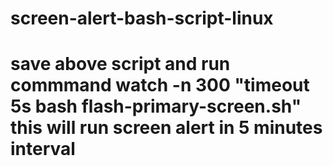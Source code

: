 # screen-alert-bash-script-linux
# save above script and run commmand    watch -n 300 "timeout 5s bash flash-primary-screen.sh" this will run screen alert in 5 minutes interval
